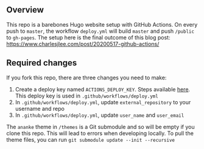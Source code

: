 ## Overview
This repo is a barebones Hugo website setup with GitHub Actions. On every push to `master`, the workflow `deploy.yml` will build `master` and push `/public` to `gh-pages`. The setup here is the final outcome of this blog post:
https://www.charlesjlee.com/post/20200517-github-actions/

## Required changes
If you fork this repo, there are three changes you need to make:
1. Create a deploy key named `ACTIONS_DEPLOY_KEY`. Steps available [here](https://www.charlesjlee.com/post/20200517-github-actions/#3-use-github-actions-to-deploy). This deploy key is used in `.github/workflows/deploy.yml`
2. In `.github/workflows/deploy.yml`, update `external_repository` to your username and repo
3. In `.github/workflows/deploy.yml`, update `user_name` and `user_email`

The `ananke` theme in `/themes` is a Git submodule and so will be empty if you clone this repo. This will lead to errors when developing locally. To pull the theme files, you can run `git submodule update --init --recursive`